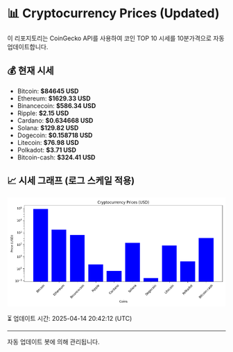 
# 📊 Cryptocurrency Prices (Updated)

이 리포지토리는 CoinGecko API를 사용하여 코인 TOP 10 시세를 10분가격으로 자동 업데이트합니다.

## 💰 현재 시세
- Bitcoin: **$84645 USD**
- Ethereum: **$1629.33 USD**
- Binancecoin: **$586.34 USD**
- Ripple: **$2.15 USD**
- Cardano: **$0.634668 USD**
- Solana: **$129.82 USD**
- Dogecoin: **$0.158718 USD**
- Litecoin: **$76.98 USD**
- Polkadot: **$3.71 USD**
- Bitcoin-cash: **$324.41 USD**

## 📈 시세 그래프 (로그 스케일 적용)
![Crypto Prices](crypto_prices.png)

⏳ 업데이트 시간: 2025-04-14 20:42:12 (UTC)

---
자동 업데이트 봇에 의해 관리됩니다.
